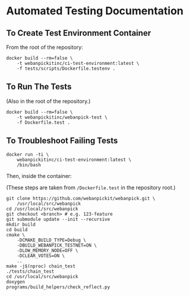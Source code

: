 # Automated Testing Documentation

## To Create Test Environment Container

From the root of the repository:

    docker build --rm=false \
        -t webanpickitinc/ci-test-environment:latest \
        -f tests/scripts/Dockerfile.testenv .

## To Run The Tests

(Also in the root of the repository.)

    docker build --rm=false \
        -t webanpickitinc/webanpick-test \
        -f Dockerfile.test .

## To Troubleshoot Failing Tests

    docker run -ti \
        webanpickitinc/ci-test-environment:latest \
        /bin/bash

Then, inside the container:

(These steps are taken from `/Dockerfile.test` in the
repository root.)

    git clone https://github.com/webanpickit/webanpick.git \
        /usr/local/src/webanpick
    cd /usr/local/src/webanpick
    git checkout <branch> # e.g. 123-feature
    git submodule update --init --recursive
    mkdir build
    cd build
    cmake \
        -DCMAKE_BUILD_TYPE=Debug \
        -DBUILD_WEBANPICK_TESTNET=ON \
        -DLOW_MEMORY_NODE=OFF \
        -DCLEAR_VOTES=ON \
        ..
    make -j$(nproc) chain_test
    ./tests/chain_test
    cd /usr/local/src/webanpick
    doxygen
    programs/build_helpers/check_reflect.py

